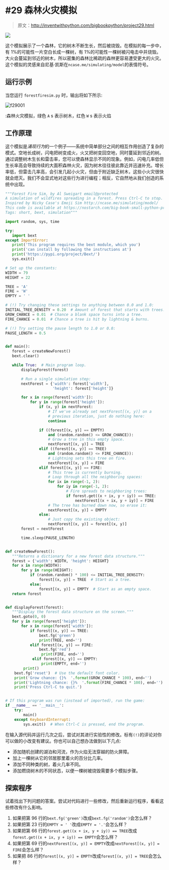 # #29 森林火灾模拟

> 原文：<http://inventwithpython.com/bigbookpython/project29.html>

![](img/9d995d63aaead72cad01120081eb8f75.png)

这个模拟展示了一个森林，它的树木不断生长，然后被烧毁。在模拟的每一步中，有 1%的可能性一片空白长成一棵树，有 1%的可能性一棵树被闪电击中并烧毁。大火会蔓延到邻近的树木，所以密集的森林比稀疏的森林更容易遭受更大的火灾。这个模拟的灵感来自尼基·凯斯在`ncase.me/simulating/model`的表情符号。

## 运行示例

当您运行 `forestfiresim.py` 时，输出将如下所示:

![f29001](img/14feccd29b86617354c4fd6ea863f621.png)

:森林火灾模拟，绿色 `A` s 表示树木，红色 `W` s 表示火焰

## 工作原理

这个模拟是*涌现行为*的一个例子——系统中简单部分之间的相互作用创造了复杂的模式。空地长成树，闪电把树变成火，火又把树变回空地，同时蔓延到邻近的树。通过调整树木生长和雷击率，您可以使森林显示不同的现象。例如，闪电几率低但生长率高会导致持续的大面积森林火灾，因为树木往往彼此靠近并迅速补充。增长率低，但雷击几率高，会引发几起小火灾，但由于附近缺乏树木，这些小火灾很快就会熄灭。我们不会显式地对这些行为进行编程；相反，它自然地从我们创造的系统中出现。

```py
"""Forest Fire Sim, by Al Sweigart email@protected
A simulation of wildfires spreading in a forest. Press Ctrl-C to stop.
Inspired by Nicky Case's Emoji Sim http://ncase.me/simulating/model/
This code is available at https://nostarch.com/big-book-small-python-programming
Tags: short, bext, simulation"""

import random, sys, time

try:
   import bext
except ImportError:
   print('This program requires the bext module, which you')
   print('can install by following the instructions at')
   print('https://pypi.org/project/Bext/')
   sys.exit()

# Set up the constants:
WIDTH = 79
HEIGHT = 22

TREE = 'A'
FIRE = 'W'
EMPTY = ' '

# (!) Try changing these settings to anything between 0.0 and 1.0:
INITIAL_TREE_DENSITY = 0.20  # Amount of forest that starts with trees.
GROW_CHANCE = 0.01  # Chance a blank space turns into a tree.
FIRE_CHANCE = 0.01  # Chance a tree is hit by lightning & burns.

# (!) Try setting the pause length to 1.0 or 0.0:
PAUSE_LENGTH = 0.5


def main():
   forest = createNewForest()
   bext.clear()

   while True:  # Main program loop.
       displayForest(forest)

       # Run a single simulation step:
       nextForest = {'width': forest['width'],
                     'height': forest['height']}

       for x in range(forest['width']):
           for y in range(forest['height']):
               if (x, y) in nextForest:
                   # If we've already set nextForest[(x, y)] on a
                   # previous iteration, just do nothing here:
                   continue

               if ((forest[(x, y)] == EMPTY)
                   and (random.random() <= GROW_CHANCE)):
                   # Grow a tree in this empty space.
                   nextForest[(x, y)] = TREE
               elif ((forest[(x, y)] == TREE)
                   and (random.random() <= FIRE_CHANCE)):
                   # Lightning sets this tree on fire.
                   nextForest[(x, y)] = FIRE
               elif forest[(x, y)] == FIRE:
                   # This tree is currently burning.
                   # Loop through all the neighboring spaces:
                   for ix in range(-1, 2):
                       for iy in range(-1, 2):
                           # Fire spreads to neighboring trees:
                           if forest.get((x + ix, y + iy)) == TREE:
                               nextForest[(x + ix, y + iy)] = FIRE
                   # The tree has burned down now, so erase it:
                   nextForest[(x, y)] = EMPTY
               else:
                   # Just copy the existing object:
                   nextForest[(x, y)] = forest[(x, y)]
       forest = nextForest

       time.sleep(PAUSE_LENGTH)


def createNewForest():
   """Returns a dictionary for a new forest data structure."""
   forest = {'width': WIDTH, 'height': HEIGHT}
   for x in range(WIDTH):
       for y in range(HEIGHT):
           if (random.random() * 100) <= INITIAL_TREE_DENSITY:
               forest[(x, y)] = TREE  # Start as a tree.
           else:
               forest[(x, y)] = EMPTY  # Start as an empty space.
   return forest


def displayForest(forest):
   """Display the forest data structure on the screen."""
   bext.goto(0, 0)
   for y in range(forest['height']):
       for x in range(forest['width']):
           if forest[(x, y)] == TREE:
               bext.fg('green')
               print(TREE, end='')
           elif forest[(x, y)] == FIRE:
               bext.fg('red')
                print(FIRE, end='')
            elif forest[(x, y)] == EMPTY:
                print(EMPTY, end='')
        print()
    bext.fg('reset')  # Use the default font color.
    print('Grow chance: {}%  '.format(GROW_CHANCE * 100), end='')
    print('Lightning chance: {}%  '.format(FIRE_CHANCE * 100), end='')
    print('Press Ctrl-C to quit.')


# If this program was run (instead of imported), run the game:
if __name__ == '__main__':
    try:
        main()
    except KeyboardInterrupt:
        sys.exit()  # When Ctrl-C is pressed, end the program. 
```

在输入源代码并运行几次之后，尝试对其进行实验性的修改。标有`(!)`的评论对你可以做的小改变有建议。你也可以自己想办法做到以下几点:

*   添加随机创建的湖泊和河流，作为火焰无法穿越的防火屏障。
*   加上一棵树从它的邻居那里着火的百分比几率。
*   添加不同种类的树，着火几率不同。
*   添加燃烧树木的不同状态，以便一棵树被烧毁需要多个模拟步骤。

## 探索程序

试着找出下列问题的答案。尝试对代码进行一些修改，然后重新运行程序，看看这些修改有什么影响。

1.  如果把第 96 行的`bext.fg('green')`改成`bext.fg('random')`会怎么样？
2.  如果把第 23 行的`EMPTY = ' '`改成`EMPTY = '.'`会怎么样？
3.  如果把第 66 行的`forest.get((x + ix, y + iy)) == TREE`改成`forest.get((x + ix, y + iy)) == EMPTY`会怎么样？
4.  如果把第 69 行的`nextForest[(x, y)] = EMPTY`改成`nextForest[(x, y)] = FIRE`会怎么样？
5.  如果把 86 行的`forest[(x, y)] = EMPTY`改成`forest[(x, y)] = TREE`会怎么样？